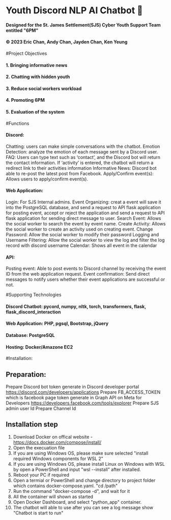 # Youth Discord NLP AI Chatbot 🤖
#### Designed for the St. James Settlement(SJS) Cyber Youth Support Team entitled "6PM"
#### © 2023 Eric Chan, Andy Chan, Jayden Chan, Ken Yeung

#Project Objectives
#### 1. Bringing informative news 
#### 2. Chatting with hidden youth 
#### 3. Reduce social workers workload 
#### 4. Promoting 6PM 
#### 5.	Evaluation of the system 

#Functions
#### Discord: 
  Chatting: users can make simple conversations with the chatbot.
  Emotion Detection: analyze the emotion of each message sent by a Discord user.
  FAQ: Users can type text such as ‘contact’, and the Discord bot will return the contact information. If ‘activity’ is entered, the chatbot will return a redirect link to their activities information
  Informative News: Discord bot able to re-post the latest post from Facebook. 
  Apply/Confirm event(s): Allows users to apply/confirm event(s). 

#### Web Application:
  Login: For SJS Internal admins.
  Event Organizing: creat a event will save it into the PostgreSQL database, and send a request to API flask application for posting event, accept or reject the application and send a request to API flask application for sending direct message to user.
  Search Event: Allows the social worker to search the event by event name.
  Create Activity: Allows the social worker to create an activity used on creating event.
  Change Password: Allow the social worker to modify their password
  Logging and Username Filtering: Allow the social worker to view the log and filter the log record with discord username
  Calendar: Shows all event in the calendar
  
#### API:
  Posting event: Able to post events to Discord channel by receiving the event ID from the web application request.
  Event confirmation: Send direct messages to notify users whether their event applications are successful or not.

#Supporting Technologies
#### Discord Chatbot: pycord, numpy, nltk, torch, transformers, flask, flask_discord_interaction
#### Web Application: PHP, pgsql, Bootstrap, jQuery
#### Database: PostgreSQL
#### Hosting: Docker/Amazone EC2

#Installation:
  ## Preparation:
  Prepare Discord bot token generate in Discord developer portal https://discord.com/developers/applications
  Prepare FB_ACCESS_TOKEN which is facebook page token generate in Graph API on Meta for Developers https://developers.facebook.com/tools/explorer
  Prepare SJS admin user Id
  Prepare Channel Id

  ## Installation step
  1. Download Docker on offical website - https://docs.docker.com/compose/install/
  2. Open the execuation file
  3. If you are using Windows OS, please make sure selected "install required Windows components for WSL 2"
  4. If you are using Windows OS, please install Linux on Windows with WSL by open a PowerShell and input "wsl --install" after installed.
  5. Reboot your PC if required
  6. Open a termial or PowerShell and change directory to project folder which contains docker-compose.yaml. "cd /path"
  7. Run the command "docker-compose -d", and wait for it
  8. All the container will shown as started
  9. Open Docker Dashboard, and select "python_app" container.
  10. The chatbot will able to use after you can see a log message show "Chatbot is start to run"

